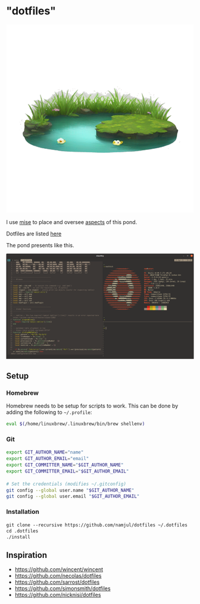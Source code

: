 # "dotfiles"

![](pond=42.png "Pondlife = 42")

I use [mise](https://mise.jdx.dev/) to place and oversee [aspects](aspects "Vantage points") of this pond.

Dotfiles are listed [here](https://github.com/namjul/dotfiles/tree/master/aspects/dotfiles/files)

The pond presents like this.

![](screenshot.png)

## Setup

### Homebrew

Homebrew needs to be setup for scripts to work.
This can be done by adding the following to `~/.profile`:

```sh
eval $(/home/linuxbrew/.linuxbrew/bin/brew shellenv)
```

### Git

```bash
export GIT_AUTHOR_NAME="name"
export GIT_AUTHOR_EMAIL="email"
export GIT_COMMITTER_NAME="$GIT_AUTHOR_NAME"
export GIT_COMMITTER_EMAIL="$GIT_AUTHOR_EMAIL"

# Set the credentials (modifies ~/.gitconfig)
git config --global user.name "$GIT_AUTHOR_NAME"
git config --global user.email "$GIT_AUTHOR_EMAIL"
```

### Installation

```
git clone --recursive https://github.com/namjul/dotfiles ~/.dotfiles
cd .dotfiles
./install
```

## Inspiration

- https://github.com/wincent/wincent
- https://github.com/necolas/dotfiles
- https://github.com/sarrost/dotfiles
- https://github.com/simonsmith/dotfiles
- https://github.com/nicknisi/dotfiles
